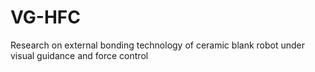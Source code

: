 # VG-HFC
Research on external bonding technology of ceramic blank robot under visual guidance and force control
